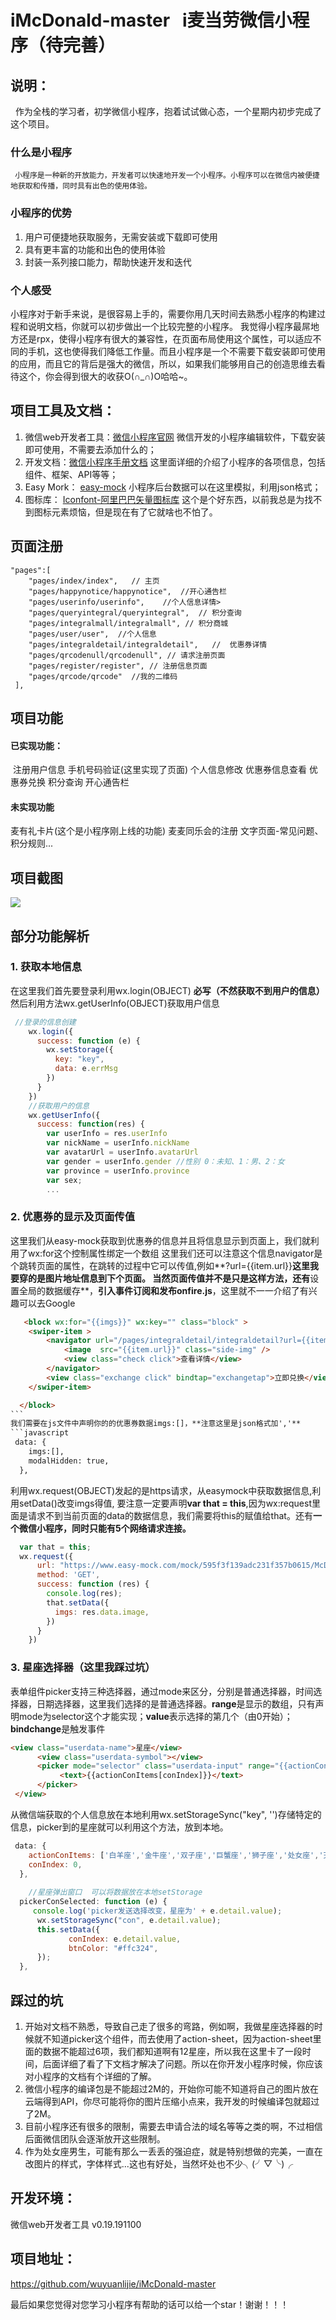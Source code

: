 # iMcDonald-master   i麦当劳微信小程序（待完善）

## 说明：
    作为全栈的学习者，初学微信小程序，抱着试试做心态，一个星期内初步完成了这个项目。
    
 ### 什么是小程序
     小程序是一种新的开放能力，开发者可以快速地开发一个小程序。小程序可以在微信内被便捷地获取和传播，同时具有出色的使用体验。
 ### 小程序的优势
1. 用户可便捷地获取服务，无需安装或下载即可使用<br />
2. 具有更丰富的功能和出色的使用体验<br />
3. 封装一系列接口能力，帮助快速开发和迭代<br />
 ### 个人感受
  小程序对于新手来说，是很容易上手的，需要你用几天时间去熟悉小程序的构建过程和说明文档，你就可以初步做出一个比较完整的小程序。 我觉得小程序最屌地方还是rpx，使得小程序有很大的兼容性，在页面布局使用这个属性，可以适应不同的手机，这也使得我们降低工作量。而且小程序是一个不需要下载安装即可使用的应用，而且它的背后是强大的微信，所以，如果我们能够用自己的创造思维去看待这个，你会得到很大的收获O(∩_∩)O哈哈~。

## 项目工具及文档：
1. 微信web开发者工具：[微信小程序官网](https://mp.weixin.qq.com/debug/wxadoc/dev/) 微信开发的小程序编辑软件，下载安装即可使用，不需要去添加什么的；
2. 开发文档：[微信小程序手册文档](https://www.w3cschool.cn/weixinapp/9wou1q8j.html) 这里面详细的介绍了小程序的各项信息，包括组件、框架、API等等；
3. Easy Mork： [easy-mock](www.easy-mock.com) 小程序后台数据可以在这里模拟，利用json格式；
4. 图标库： [Iconfont-阿里巴巴矢量图标库](http://www.iconfont.cn/) 这个是个好东西，以前我总是为找不到图标元素烦恼，但是现在有了它就啥也不怕了。
 
## 页面注册
    "pages":[
        "pages/index/index",   // 主页
        "pages/happynotice/happynotice",  //开心通告栏
        "pages/userinfo/userinfo",    //个人信息详情>
        "pages/queryintegral/queryintegral",  // 积分查询
        "pages/integralmall/integralmall", // 积分商城
        "pages/user/user",  //个人信息
        "pages/integraldetail/integraldetail",   //  优惠券详情
        "pages/qrcodenull/qrcodenull", // 请求注册页面
        "pages/register/register", // 注册信息页面
        "pages/qrcode/qrcode"  //我的二维码
     ], 
 
## 项目功能
#### 已实现功能：
  注册用户信息 
  手机号码验证(这里实现了页面) 
  个人信息修改
  优惠券信息查看 
  优惠券兑换
  积分查询 
  开心通告栏
#### 未实现功能
  麦有礼卡片(这个是小程序刚上线的功能)
  麦麦同乐会的注册
  文字页面-常见问题、积分规则...

## 项目截图
 <img src="https://raw.githubusercontent.com/wuyuanlijie/McDonald-s/master/image/1.png" />

## 部分功能解析
### 1. 获取本地信息 
在这里我们首先要登录利用wx.login(OBJECT) **必写（不然获取不到用户的信息）** 然后利用方法wx.getUserInfo(OBJECT)获取用户信息
```javascript
 //登录的信息创建
    wx.login({
      success: function (e) {
        wx.setStorage({
          key: "key",
          data: e.errMsg
        })
      }
    })
    //获取用户的信息
    wx.getUserInfo({
      success: function(res) {
        var userInfo = res.userInfo
        var nickName = userInfo.nickName
        var avatarUrl = userInfo.avatarUrl
        var gender = userInfo.gender //性别 0：未知、1：男、2：女
        var province = userInfo.province
        var sex;
        ...
```
### 2. 优惠券的显示及页面传值
这里我们从easy-mock获取到优惠券的信息并且将信息显示到页面上，我们就利用了wx:for这个控制属性绑定一个数组 这里我们还可以注意这个信息navigator是个跳转页面的属性，在跳转的过程中它可以传值,例如**?url={{item.url}}**这里我要穿的是图片地址信息到下个页面。
当然页面传值并不是只是这样方法，还有**设置全局的数据缓存**，**引入事件订阅和发布onfire.js**，这里就不一一介绍了有兴趣可以去Google
```html
   <block wx:for="{{imgs}}" wx:key="" class="block" >
    <swiper-item >
        <navigator url="/pages/integraldetail/integraldetail?url={{item.url}}&description={{item.description}}&prompt={{item.prompt}}">
            <image  src="{{item.url}}" class="side-img" />
            <view class="check click">查看详情</view>
        </navigator>
        <view class="exchange click" bindtap="exchangetap">立即兑换</view>
    </swiper-item>

  </block>
```    
我们需要在js文件中声明你的的优惠券数据imgs:[]，**注意这里是json格式加','** 
```javascript
 data: {
    imgs:[],
    modalHidden: true,
  },
```
利用wx.request(OBJECT)发起的是https请求，从easymock中获取数据信息,利用setData()改变imgs得值, 要注意一定要声明**var that = this**,因为wx:request里面是请求不到当前页面的data的数据信息，我们需要将this的赋值给that。还有**一个微信小程序，同时只能有5个网络请求连接。**
```javascript
  var that = this;
  wx.request({
      url: "https://www.easy-mock.com/mock/595f3f139adc231f357b0615/McDonald/list",
      method: 'GET',
      success: function (res) {
        console.log(res);
        that.setData({
          imgs: res.data.image,
        })
      }
    })
```
### 3. 星座选择器（这里我踩过坑）
表单组件picker支持三种选择器，通过mode来区分，分别是普通选择器，时间选择器，日期选择器，这里我们选择的是普通选择器。**range**是显示的数组，只有声明mode为selector这个才能实现；**value**表示选择的第几个（由0开始）；**bindchange**是触发事件
```html
<view class="userdata-name">星座</view>
      <view class="userdata-symbol"></view>
      <picker mode="selector" class="userdata-input" range="{{actionConItems}}" value="{{conIndex}}" bindchange="pickerConSelected">
           <text>{{actionConItems[conIndex]}}</text>
      </picker>
 </view>      
```
从微信端获取的个人信息放在本地利用wx.setStorageSync("key", '')存储特定的信息，picker到的星座就可以利用这个方法，放到本地。
```javascript
 data: {    
    actionConItems: ['白羊座','金牛座','双子座','巨蟹座','狮子座','处女座','天秤座','天蝎座','射手座','摩羯座','水瓶座','双鱼座'],
    conIndex: 0,
  },
  
    //星座弹出窗口  可以将数据放在本地setStorage
  pickerConSelected: function (e) {
     console.log('picker发送选择改变，星座为' + e.detail.value);
      wx.setStorageSync("con", e.detail.value);
      this.setData({
             conIndex: e.detail.value,
             btnColor: "#ffc324",
      });
  },
```


## 踩过的坑
1. 开始对文档不熟悉，导致自己走了很多的弯路，例如啊，我做星座选择器的时候就不知道picker这个组件，而去使用了action-sheet，因为action-sheet里面的数据不能超过6项，我们都知道啊有12星座，所以我在这里卡了一段时间，后面详细了看了下文档才解决了问题。所以在你开发小程序时候，你应该对小程序的文档有个详细的了解。<br />
2. 微信小程序的编译包是不能超过2M的，开始你可能不知道将自己的图片放在云端得到API，你尽可能将你的图片压缩小点来，我开发的时候编译包就超过了2M。 <br />
3. 目前小程序还有很多的限制，需要去申请合法的域名等等之类的啊，不过相信后面微信团队会逐渐放开这些限制。<br />
4. 作为处女座男生，可能有那么一丢丢的强迫症，就是特别想做的完美，一直在改图片的样式，字体样式...这也有好处，当然坏处也不少╮(╯▽╰)╭<br />

## 开发环境：
 微信web开发者工具 v0.19.191100

## 项目地址：
https://github.com/wuyuanlijie/iMcDonald-master

  最后如果您觉得对您学习小程序有帮助的话可以给一个star！谢谢！！！
